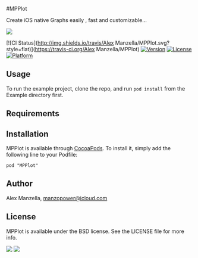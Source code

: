 #MPPlot

Create iOS native Graphs easily , fast and customizable...

![](images/graph.gif)

[![CI Status](http://img.shields.io/travis/Alex Manzella/MPPlot.svg?style=flat)](https://travis-ci.org/Alex Manzella/MPPlot)
[![Version](https://img.shields.io/cocoapods/v/MPPlot.svg?style=flat)](http://cocoadocs.org/docsets/MPPlot)
[![License](https://img.shields.io/cocoapods/l/MPPlot.svg?style=flat)](http://cocoadocs.org/docsets/MPPlot)
[![Platform](https://img.shields.io/cocoapods/p/MPPlot.svg?style=flat)](http://cocoadocs.org/docsets/MPPlot)

## Usage

To run the example project, clone the repo, and run `pod install` from the Example directory first.

## Requirements

## Installation

MPPlot is available through [CocoaPods](http://cocoapods.org). To install
it, simply add the following line to your Podfile:

    pod "MPPlot"

## Author

Alex Manzella, manzopower@icloud.com

## License

MPPlot is available under the BSD license. See the LICENSE file for more info.


![](images/1.png)
![](images/2.png)
